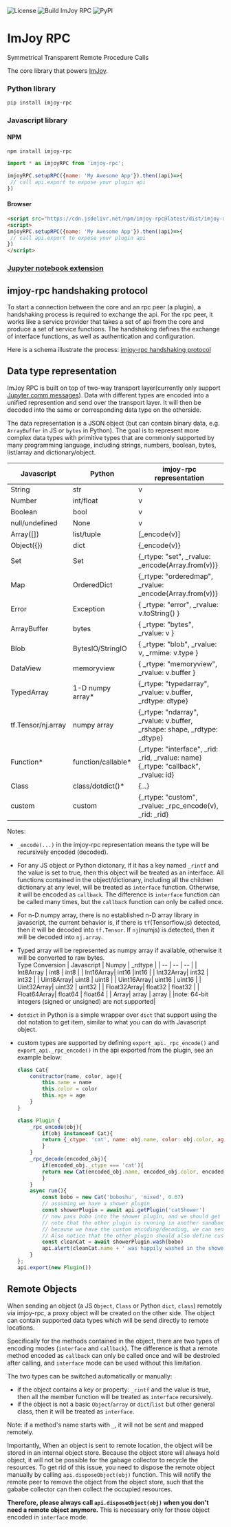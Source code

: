 ![License](https://img.shields.io/github/license/imjoy-team/imjoy-rpc.svg)
![Build ImJoy RPC](https://github.com/imjoy-team/imjoy-rpc/workflows/Build%20ImJoy%20RPC/badge.svg)
![PyPI](https://img.shields.io/pypi/v/imjoy-rpc.svg?style=popout)

# ImJoy RPC

Symmetrical Transparent Remote Procedure Calls

The core library that powers [ImJoy](https://imjoy.io).

### Python library
```bash
pip install imjoy-rpc
```

### Javascript library

#### NPM
```
npm install imjoy-rpc
```

```js
import * as imjoyRPC from 'imjoy-rpc';

imjoyRPC.setupRPC({name: 'My Awesome App'}).then((api)=>{
 // call api.export to expose your plugin api
})
```

#### Browser

```html
<script src="https://cdn.jsdelivr.net/npm/imjoy-rpc@latest/dist/imjoy-rpc.min.js"></script>
<script>
imjoyRPC.setupRPC({name: 'My Awesome App'}).then((api)=>{
 // call api.export to expose your plugin api
})
</script>
```


### [Jupyter notebook extension](./nbextension/README.md)

## imjoy-rpc handshaking protocol

To start a connection between the core and an rpc peer (a plugin), a handshaking process is required to exchange the api. For the rpc peer, it works like a service provider that takes a set of api from the core and produce a set of service functions. The handshaking defines the exchange of interface functions, as well as authentication and configuration.

Here is a schema illustrate the process: 
[imjoy-rpc handshaking protocol](https://docs.google.com/drawings/d/13aZQxh-JNSILyHZXR8q3WmeL9gVAC3tvvffi1TOoIok/edit?usp=sharing)

## Data type representation

ImJoy RPC is built on top of two-way transport layer(currently only support [Jupyter comm messages](https://jupyter-notebook.readthedocs.io/en/stable/comms.html)). Data with different types are encoded into a unified represention and send over the transport layer. It will then be decoded into the same or corresponding data type on the otherside.

The data representation is a JSON object (but can contain binary data, e.g. `ArrayBuffer` in JS or `bytes` in Python). The goal is to represent more complex data types with primitive types that are commonly supported by many programming language, including strings, numbers, boolean, bytes, list/array and dictionary/object.


| Javascript | Python | imjoy-rpc representation |
|------------|--------- | ---- |
| String   | str        | v |
| Number   | int/float | v |
| Boolean  |  bool     | v |
| null/undefined  | None    | v |
| Array([])   | list/tuple |[_encode(v)] |
| Object({})  | dict  | {_encode(v)} |
| Set | Set | {_rtype: "set", _rvalue: _encode(Array.from(v))} |
| Map | OrderedDict  |{_rtype: "orderedmap", _rvalue: _encode(Array.from(v))} |
| Error | Exception | { _rtype: "error", _rvalue: v.toString() } |
| ArrayBuffer | bytes  | { _rtype: "bytes", _rvalue: v } |
| Blob | BytesIO/StringIO  | { _rtype: "blob", _rvalue: v, _rmime: v.type } |
| DataView | memoryview  |  { _rtype: "memoryview", _rvalue: v.buffer }|
| TypedArray | 1-D numpy array*  |{_rtype: "typedarray", _rvalue: v.buffer, _rdtype: dtype} |
| tf.Tensor/nj.array | numpy array  |{_rtype: "ndarray", _rvalue: v.buffer, _rshape: shape, _rdtype: _dtype} |
| Function* | function/callable* | {_rtype: "interface", _rid: _rid, _rvalue: name} <br> {_rtype: "callback", _rvalue: id} |
| Class | class/dotdict()* | {...} |
| custom | custom | {_rtype: "custom", _rvalue: _rpc_encode(v), _rid: _rid}

Notes:
 - `_encode(...)` in the imjoy-rpc representation means the type will be recursively encoded (decoded).
 - For any JS object or Python dictonary, if it has a key named `_rintf` and the value is set to true, then this object will be treated as an interface. All functions contained in the object/dictionary, including all the children dictionary at any level, will be treated as `interface` function. Otherwise, it will be encoded as `callback`. The difference is `interface` function can be called many times, but the `callback` function can only be called once.
 - For n-D numpy array, there is no established n-D array library in javascript, the current behavior is, if there is `tf`(Tensorflow.js) detected, then it will be decoded into `tf.Tensor`. If `nj`(numjs) is detected, then it will be decoded into `nj.array`.
 - Typed array will be represented as numpy array if available, otherwise it will be converted to raw bytes.    
    Type Conversion
    | Javascript | Numpy  | _rdtype |
    | -- | -- | -- |
    | Int8Array | int8 | int8 |
    | Int16Array| int16 |int16 |
    |  Int32Array| int32 | int32 |
    |  Uint8Array| uint8 | uint8 |
    |  Uint16Array| uint16 | uint16 |
    |  Uint32Array| uint32 | uint32 |
    |  Float32Array| float32 | float32 |
    |  Float64Array| float64 | float64 |
    |  Array| array | array |
    |note: 64-bit integers (signed or unsigned) are not supported|

 - `dotdict` in Python is a simple wrapper over `dict` that support using the dot notation to get item, similar to what you can do with Javascript object.
 - custom types are supported by defining `export_api._rpc_encode()` and `export_api._rpc_encode()` in the api exported from the plugin, see an example below: 
    ```javascript
    class Cat{
        constructor(name, color, age){
            this.name = name
            this.color = color
            this.age = age
        }
    }

    class Plugin {
        _rpc_encode(obj){
            if(obj instanceof Cat){
            return {_ctype: 'cat', name: obj.name, color: obj.color, age: obj.age}
            }
        }
        _rpc_decode(encoded_obj){
            if(encoded_obj._ctype === 'cat'){
            return new Cat(encoded_obj.name, encoded_obj.color, encoded_obj.age)
            }
        }
        async run(){
            const bobo = new Cat('boboshu', 'mixed', 0.67)
            // assuming we have a shower plugin
            const showerPlugin = await api.getPlugin('catShower')
            // now pass bobo into the shower plugin, and we should get a clean cat, the name should be still bobo
            // note that the other plugin is running in another sandboxed iframe or in Python
            // because we have the custom encoding/decoding, we can send the Cat object to the other plugin
            // Also notice that the other plugin should also define custom encoding decoding following the same representation
            const cleanCat = await showerPlugin.wash(bobo)
            api.alert(cleanCat.name + ' was happily washed in the shower.')
        }
    };
    api.export(new Plugin())
    ```
## Remote Objects

When sending an object (a JS `Object`, `Class` or Python `dict`, `class`) remotely via imjoy-rpc, a proxy object will be created on the other side. The object can contain supported data types which will be send directly to remote locations.

Specifically for the methods contained in the object, there are two types of encoding modes (`interface` and `callback`). The difference is that a remote method encoded as `callback` can only be called once and will be destroied after calling, and `interface` mode can be used without this limitation. 

The two types can be switched automatically or manually:
 * if the object contains a key or property: `_rintf` and the value is true, then all the member function will be treated as `interface` recursively.
 * if the object is not a basic `Object`/`array` or `dict`/`list` but other general class, then it will be treated as `interface`.

Note: if a method's name starts with `_`, it will not be sent and mapped remotely.

Importantly, When an object is sent to remote location, the object will be stored in an internal object store. Because the object store will always hold object, it will not be possible for the gabage collector to recycle the resources. To get rid of this issue, you need to dispose the remote object manually by calling `api.disposeObject(obj)` function. This will notify the remote peer to remove the object from the object store, such that the gababe collector can then collect the occupied resources.

**Therefore, please always call `api.disposeObject(obj)` when you don't need a remote object anymore.** This is necessary only for those object encoded in `interface` mode.